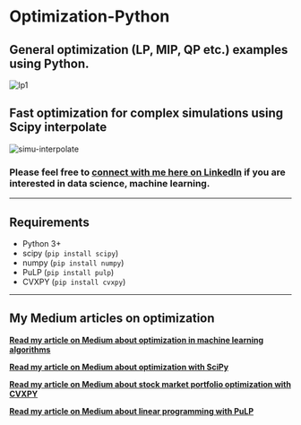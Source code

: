 # Optimization-Python

## General optimization (LP, MIP, QP etc.) examples using Python.

![lp1](https://people.richland.edu/james/lecture/m116/systems/linear.png)

## Fast optimization for complex simulations using Scipy interpolate
![simu-interpolate](https://raw.githubusercontent.com/tirthajyoti/Optimization-Python/master/images/Simu-interpolate-Header.png)

### Please feel free to [connect with me here on LinkedIn](https://www.linkedin.com/in/tirthajyoti-sarkar-2127aa7/) if you are interested in data science, machine learning.

---

## Requirements

* Python 3+
* scipy (`pip install scipy`)
* numpy (`pip install numpy`)
* PuLP (`pip install pulp`)
* CVXPY (`pip install cvxpy`)

---

## My Medium articles on optimization

**[Read my article on Medium about optimization in machine learning algorithms](https://towardsdatascience.com/a-quick-overview-of-optimization-models-for-machine-learning-and-statistics-38e3a7d13138)**

**[Read my article on Medium about optimization with SciPy](https://towardsdatascience.com/optimization-with-scipy-and-application-ideas-to-machine-learning-81d39c7938b8)**

**[Read my article on Medium about stock market portfolio optimization with CVXPY](https://towardsdatascience.com/optimization-with-python-how-to-make-the-most-amount-of-money-with-the-least-amount-of-risk-1ebebf5b2f29)**

**[Read my article on Medium about linear programming with PuLP](https://towardsdatascience.com/linear-programming-and-discrete-optimization-with-python-using-pulp-449f3c5f6e99)**

